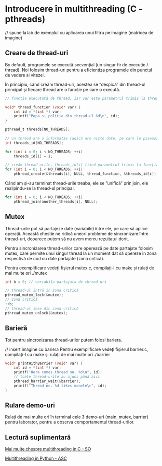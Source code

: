 # Introducere în multithreading (C - pthreads)
// spune la lab de exemplul cu aplicarea unui filtru pe imagine (matricea de imagine)

## Creare de thread-uri
By default, programele se execută secvențial (un singur fir de execuție / thread). Noi folosim thread-uri pentru a eficientiza programele din punctul de vedere al vitezei.

În principiu, când creăm thread-uri, acestea se ”despică” din thread-ul principal și fiecare thread are o funcție pe care o execută.
```c
// funcția executată de thread, iar var este parametrul trimis la thread

void* thread_function (void* var) {
    int id = *(int *) var;
    printf("Popa si politia din thread-ul %d\n", id);
}

pthread_t threads[NO_THREADS];
    
// un thread are o informație (adică are niște date, pe care le pasează funcției pe care o execută)
int threads_id[NO_THREADS];

for (int i = 0; i < NO_THREADS; ++i)
    threads_id[i] = i;

// creăm thread-urile, threads_id[i] fiind parametrul trimis la funcția thread_function executată de thread-ul i
for (int i = 0; i < NO_THREADS; ++i)
    pthread_create(&threads[i], NULL, thread_function, &threads_id[i]);

```
Când am și-au terminat thread-urile treaba, ele se ”unifică” prin join, ele realipindu-se la thread-ul principal.
```c
for (int i = 0; i < NO_THREADS; ++i)
    pthread_join(another_threads[i], NULL);
```

## Mutex
Thread-urile pot să partajeze date (variabile) între ele, pe care să aplice operații. Această chestie ne ridică uneori probleme de sincronizare între thread-uri, deoarece putem să nu avem mereu rezultatul dorit.

Pentru sincronizarea thread-urilor care operează pe date partajate folosim mutex, care permite unui singur thread la un moment dat să opereze în zona respectivă de cod cu date partajate (zona critică).

Pentru exemplificare vedeți fișierul mutex.c, compilați-l cu make și rulați de mai multe ori ./mutex

```c
int b = 0; // variabila partajata de thread-uri

// thread-ul intră în zona critică
pthread_mutex_lock(&mutex);
// zona critică
++b;
// thread-ul iese din zona critică
pthread_mutex_unlock(&mutex);
```
## Barieră
Tot pentru sincronizarea thread-urilor putem folosi bariera.

// insert imagine cu bariera
Pentru exemplificare vedeți fișierul barrier.c, compilați-l cu make și rulați de mai multe ori ./barrier
```c
void* printWithBarrier (void* var) {
    int id = *(int *) var;
    printf("Here comes thread no. %d\n", id);
    // toate thread-urile au ajuns până aici
    pthread_barrier_wait(&barrier);
    printf("Thread no. %d likes manele\n", id);
}
```
## Rulare demo-uri
Rulați de mai multe ori în terminal cele 3 demo-uri (main, mutex, barrier) pentru laborator, pentru a observa comportamentul thread-urilor.

## Lectură suplimentară
[Mai multe chespre multithreading in C - SO](https://ocw.cs.pub.ro/courses/so/laboratoare/laborator-08)

[Multithreading in Python - ASC](http://cs.curs.pub.ro/wiki/asc/asc:lab2:index)
